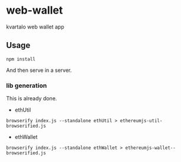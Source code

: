 # web-wallet
kvartalo web wallet app



## Usage
```
npm install
```

And then serve in a server.

### lib generation
This is already done.

- ethUtil
```
browserify index.js --standalone ethUtil > ethereumjs-util-browserified.js
```

- ethWallet
```
browserify index.js --standalone ethWallet > ethereumjs-wallet--browserified.js
```
